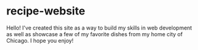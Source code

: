 # recipe-website
Hello! I've created this site as a way to build my skills in web development as well as showcase a few of my favorite dishes from my home city of Chicago. I hope you enjoy!